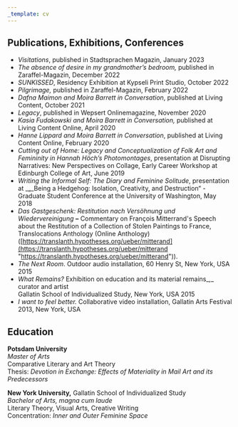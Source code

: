 ```yaml
---
_template: cv
---
```


## Publications, Exhibitions, Conferences

* _Visitations_, published in Stadtsprachen Magazin, January 2023
* _The absence of desire in my grandmother’s bedroom,_ published in Zaraffel-Magazin, December 2022
* _SUNKISSED_, Residency Exhibition at Kypseli Print Studio, October 2022
* _Pilgrimage,_ published in Zaraffel-Magazin, February 2022
* _Dafna Maimon and Moira Barrett in Conversation_, published at Living Content, October 2021
* _Legacy_, published in Wepsert Onlinemagazine, November 2020
* _Kasia Fudakowski and Moira Barrett in Conversation,_ published at Living Content Online, April 2020
* _Hanne Lippard and Moira Barrett in Conversation_, published at Living Content Online, February 2020 
* _Cutting out of Home: Legacy and Conceptualization of Folk Art and Femininity in Hannah Höch’s Photomontages_, presentation at Disrupting Narratives: New Perspectives on Collage, Early Career Workshop at Edinburgh College of Art, June 2019
* _Writing the Informal Self: The Diary and Feminine Solitude_, presentation at _„_Being a Hedgehog: Isolation, Creativity, and Destruction“ - Graduate Student Conference at the University of Washington, May 2018
* _Das Gastgeschenk: Restitution nach Versöhnung und Wiedervereinigung_ **–** Commentary on François Mitterrand's Speech about the Restitution of a Collection of Stolen Paintings to France, Translocations Anthology (Online Anthology) ([https://translanth.hypotheses.org/ueber/mitterand](https://translanth.hypotheses.org/ueber/mitterand "https://translanth.hypotheses.org/ueber/mitterand")).
* _The Next Room_. Outdoor audio installation, 60 Henry St, New York, USA 2015
* _What Remains?_ Exhibition on education and its material remains_,_ curator and artist  
  Gallatin School of Individualized Study, New York, USA 2015
* _I want to feel better._ Collaborative video installation, Gallatin Arts Festival 2013, New York, USA

## Education

**Potsdam University**  
_Master of Arts_  
Comparative Literary and Art Theory  
Thesis: _Devotion in Exchange: Effects of Materiality in Mail Art and its Predecessors_

**New York University,** Gallatin School of Individualized Study  
_Bachelor of Arts, magna cum laude_  
Literary Theory, Visual Arts, Creative Writing  
Concentration: _Inner and Outer Feminine Space_
